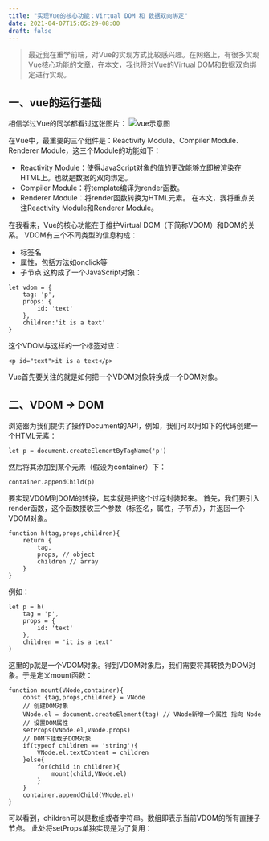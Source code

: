 ```yaml
---
title: "实现Vue的核心功能：Virtual DOM 和 数据双向绑定"
date: 2021-04-07T15:05:29+08:00
draft: false
---
```


> 最近我在重学前端，对Vue的实现方式比较感兴趣。在网络上，有很多实现Vue核心功能的文章，在本文，我也将对Vue的Virtual DOM和数据双向绑定进行实现。

## 一、vue的运行基础
相信学过Vue的同学都看过这张图片：
![vue示意图](http://localhost:1313/images/tiny-vue/vue.jpg)

在Vue中，最重要的三个组件是：Reactivity Module、Compiler Module、Renderer Module，这三个Module的功能如下：
- Reactivity Module：使得JavaScript对象的值的更改能够立即被渲染在HTML上。也就是数据的双向绑定。
- Compiler Module：将template编译为render函数。
- Renderer Module：将render函数转换为HTML元素。
在本文，我将重点关注Reactivity Module和Renderer Module。

在我看来，Vue的核心功能在于维护Virtual DOM（下简称VDOM）和DOM的关系。
VDOM有三个不同类型的信息构成：
- 标签名
- 属性，包括方法如onclick等
- 子节点
这构成了一个JavaScript对象：
```
let vdom = {
    tag: 'p',
    props: {
        id: 'text'
    },
    children:'it is a text'
}
```
这个VDOM与这样的一个标签对应：
```
<p id="text">it is a text</p>
```
Vue首先要关注的就是如何把一个VDOM对象转换成一个DOM对象。

## 二、VDOM -> DOM
浏览器为我们提供了操作Document的API，例如，我们可以用如下的代码创建一个HTML元素：
```
let p = document.createElementByTagName('p')
```
然后将其添加到某个元素（假设为container）下：
```
container.appendChild(p)
```
要实现VDOM到DOM的转换，其实就是把这个过程封装起来。
首先，我们要引入render函数，这个函数接收三个参数（标签名，属性，子节点），并返回一个VDOM对象。
```
function h(tag,props,children){
    return {
        tag,
        props, // object
        children // array
    }
}
```
例如：
```
let p = h(
    tag = 'p',
    props = {
        id: 'text'
    },
    children = 'it is a text'
)
```
这里的p就是一个VDOM对象。得到VDOM对象后，我们需要将其转换为DOM对象。于是定义mount函数：
```
function mount(VNode,container){
    const {tag,props,children} = VNode
    // 创建DOM对象
    VNode.el = document.createElement(tag) // VNode新增一个属性 指向 Node
    // 设置DOM属性
    setProps(VNode.el,VNode.props)
    // DOM下挂载子DOM对象
    if(typeof children == 'string'){
        VNode.el.textContent = children
    }else{
        for(child in children){
            mount(child,VNode.el)
        }
    }
    container.appendChild(VNode.el)
}
```
可以看到，children可以是数组或者字符串。数组即表示当前VDOM的所有直接子节点。
此处将setProps单独实现是为了复用：
